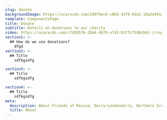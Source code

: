 ```yaml
---
slug: donate
backgroundImage: https://ucarecdn.com/29df9ec8-c8b5-41f8-93a1-19a2e941a613/-/crop/528x240/0,83/-/preview/
template: ComponentsPage
title: Donate
subtitle: Details on donations to our charity
video: https://ucarecdn.com/c7d58576-2bb4-4b79-af42-81ffcf390cb0/-/crop/528x357/0,170/-/preview/
section1: >-
  ## How do we use donations?
    dfgd
section2: >-
  ## Title
    sdfkgsdfg

section3: >-
  ## Title
    sdfkgsdfg

section4: >-
  ## Title
    sdfkgsdfg
meta:
  description: About Friends of Rescue, Derry~Londonderry, Northern Ireland
  title: About
---
```

